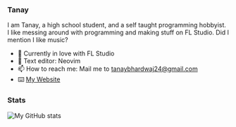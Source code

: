 ### Tanay

I am Tanay, a high school student, and a self taught programming hobbyist. I like messing around with programming and making stuff on FL Studio. Did I mention I like music?

- 🌱 Currently in love with FL Studio
- 📔 Text editor: Neovim
- 📫 How to reach me: Mail me to tanaybhardwaj24@gmail.com
- ⌨️ [My Website](https://www.youtube.com/watch?v=dQw4w9WgXcQ)

### Stats

![My GitHub stats](https://github-readme-stats.vercel.app/api?username=tanaybhardwaj24&count_private=true&show_icons=true&theme=gruvbox)



